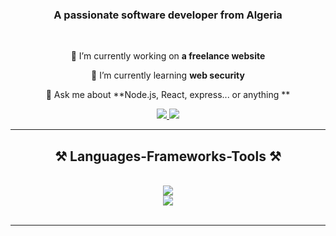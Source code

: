 
<h3 align="center">A passionate software developer from Algeria</h3>

<br/>

<div align="center">
 
 🔭 I’m currently working on **a freelance website**
 
 🌱 I’m currently learning **web security**

💬 Ask me about **Node.js, React, express... or anything **



 </div>
 
<div align="center"> 
  <a href="a_souchi@estin.dz">
    <img src="https://img.shields.io/badge/Gmail-333333?style=for-the-badge&logo=gmail&logoColor=red" />
  </a>
  <a href="https://www.linkedin.com/in/alaa-souchi-7b994725a/" target="_blank">
    <img src="https://img.shields.io/badge/LinkedIn-0077B5?style=for-the-badge&logo=linkedin&logoColor=white" target="_blank" />
  </a>

</div>

 <hr/>
 
<h2 align="center">⚒️ Languages-Frameworks-Tools ⚒️</h2>
<br/>
<div align="center">
    <img src="https://skillicons.dev/icons?i=react,mui,html,css,vscode,github,tailwind,git" /><br>
    <img src="https://skillicons.dev/icons?i=nodejs,python,javascript,typescript,express,firebase,mongodb,,nextjs" /><br>
</div>

<br/>
<hr/>


